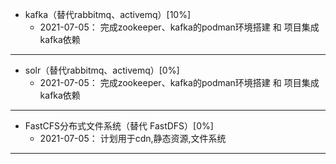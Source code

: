 - kafka（替代rabbitmq、activemq）[10%]
    - 2021-07-05： 完成zookeeper、kafka的podman环境搭建 和 项目集成kafka依赖

---

- solr（替代rabbitmq、activemq）[0%]
    - 2021-07-05： 完成zookeeper、kafka的podman环境搭建 和 项目集成kafka依赖

---

- FastCFS分布式文件系统（替代 FastDFS）[0%]
    - 2021-07-05： 计划用于cdn,静态资源,文件系统

---
